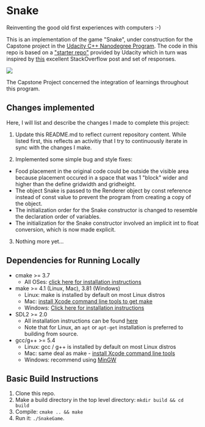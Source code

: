 # Snake

Reinventing the good old first experiences with computers :-)

This is an implementation of the game "Snake", under construction for the Capstone project in the [Udacity C++ Nanodegree Program](https://www.udacity.com/course/c-plus-plus-nanodegree--nd213). The code in this repo is based on a ["starter repo"](https://github.com/udacity/CppND-Capstone-Snake-Game.git) provided by Udacity which in turn was inspired by [this](https://codereview.stackexchange.com/questions/212296/snake-game-in-c-with-sdl) excellent StackOverflow post and set of responses.

<img src="snake_game.gif"/>

The Capstone Project concerned the integration of learnings throughout this program.

## Changes implemented
Here, I will list and describe the changes I made to complete this project:

1. Update this README.md to reflect current repository content. While listed first, this reflects an activitiy that I try to continuously iterate in sync with the changes I make.

2. Implemented some simple bug and style fixes:

* Food placement in the original code could be outside the visible area because placement occured in a space that was 1 "block" wider and higher than the define gridwidth and gridheight.
* The object Snake is passed to the Renderer object by const reference instead of const value to prevent the program from creating a copy of the object.
* The initialization order for the Snake constructor is changed to resemble the declaration order of variables.
* The initialization for the Snake constructor involved an implicit int to float conversion, which is now made explicit.

3. Nothing more yet...

## Dependencies for Running Locally
* cmake >= 3.7
  * All OSes: [click here for installation instructions](https://cmake.org/install/)
* make >= 4.1 (Linux, Mac), 3.81 (Windows)
  * Linux: make is installed by default on most Linux distros
  * Mac: [install Xcode command line tools to get make](https://developer.apple.com/xcode/features/)
  * Windows: [Click here for installation instructions](http://gnuwin32.sourceforge.net/packages/make.htm)
* SDL2 >= 2.0
  * All installation instructions can be found [here](https://wiki.libsdl.org/Installation)
  * Note that for Linux, an `apt` or `apt-get` installation is preferred to building from source.
* gcc/g++ >= 5.4
  * Linux: gcc / g++ is installed by default on most Linux distros
  * Mac: same deal as make - [install Xcode command line tools](https://developer.apple.com/xcode/features/)
  * Windows: recommend using [MinGW](http://www.mingw.org/)

## Basic Build Instructions

1. Clone this repo.
2. Make a build directory in the top level directory: `mkdir build && cd build`
3. Compile: `cmake .. && make`
4. Run it: `./SnakeGame`.
